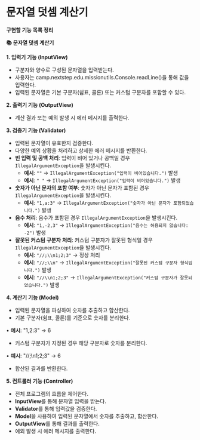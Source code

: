 # **문자열 덧셈 계산기**

**구현할 기능 목록 정리**

**📚 문자열 덧셈 계산기**

**1. 입력기 기능 (InputView)**

- 구분자와 양수로 구성된 문자열을 입력받는다.
- 사용자는 camp.nextstep.edu.missionutils.Console.readLine()을 통해 값을 입력한다.
- 입력된 문자열은 기본 구분자(쉼표, 콜론) 또는 커스텀 구분자를 포함할 수 있다.

**2. 출력기 기능 (OutputView)**

- 계산 결과 또는 예외 발생 시 에러 메시지를 출력한다.

**3. 검증기 기능 (Validator)**

- 입력된 문자열이 유효한지 검증한다.
- 다양한 예외 상황을 처리하고 상세한 에러 메시지를 반환한다.
- **빈 입력 및 공백 처리**: 입력이 비어 있거나 공백일 경우 `IllegalArgumentException`을 발생시킨다.
    - **예시**: `""` → `IllegalArgumentException("입력이 비어있습니다.")` 발생
    - **예시**: `" "` → `IllegalArgumentException("입력이 비어있습니다.")` 발생
- **숫자가 아닌 문자의 포함 여부**: 숫자가 아닌 문자가 포함된 경우 `IllegalArgumentException`을 발생시킨다.
    - **예시**: `"1,a:3"` → `IllegalArgumentException("숫자가 아닌 문자가 포함되었습니다.")` 발생
- **음수 처리**: 음수가 포함된 경우 `IllegalArgumentException`을 발생시킨다.
    - **예시**: `"1,-2,3"` → `IllegalArgumentException("음수는 허용되지 않습니다: -2")` 발생
- **잘못된 커스텀 구분자 처리**: 커스텀 구분자가 잘못된 형식일 경우 `IllegalArgumentException`을 발생시킨다.
    - **예시**: `"//;\\n1;2;3"` → 정상 처리
    - **예시**: `"//;\\n"` → `IllegalArgumentException("잘못된 커스텀 구분자 형식입니다.")` 발생
    - **예시**: `"//\\n1;2;3"` → `IllegalArgumentException("커스텀 구분자가 잘못되었습니다.")` 발생

**4. 계산기 기능 (Model)**

- 입력된 문자열을 파싱하여 숫자를 추출하고 합산한다.
- 기본 구분자(쉼표, 콜론)를 기준으로 숫자를 분리한다.

•    **예시**: "1,2:3" → 6

- 커스텀 구분자가 지정된 경우 해당 구분자로 숫자를 분리한다.

•    **예시**: "//;\n1;2;3" → 6

- 합산된 결과를 반환한다.

**5. 컨트롤러 기능 (Controller)**

- 전체 프로그램의 흐름을 제어한다.
- **InputView**를 통해 문자열 입력을 받는다.
- **Validator**를 통해 입력값을 검증한다.
- **Model**을 사용하여 입력된 문자열에서 숫자를 추출하고, 합산한다.
- **OutputView**를 통해 결과를 출력한다.
- 예외 발생 시 에러 메시지를 출력한다.